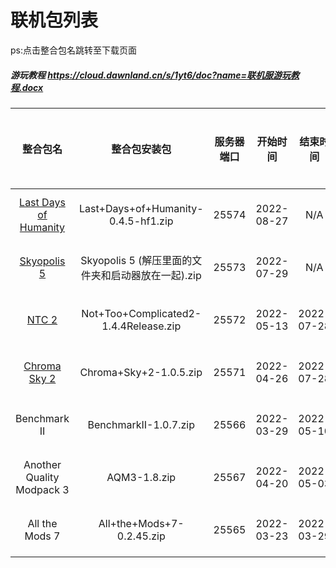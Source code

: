 # 联机包列表

ps:点击整合包名跳转至下载页面
##### 游玩教程 https://cloud.dawnland.cn/s/1yt6/doc?name=联机服游玩教程.docx

|                     整合包名                     |             整合包安装包              | 服务器端口 |  开始时间  |  结束时间  |                服务器状态                 |
| :----------------------------------------------: | :-----------------------------------: | :--------: | :--------: | :--------: | :---------------------------------------: |
|  [Last Days of Humanity](https://cloud.dawnland.cn/s/bZCK)   | Last+Days+of+Humanity-0.4.5-hf1.zip |   25574    | 2022-08-27 |    N/A     | <font color=#008000 size=4 >运行中</font> |
|  [Skyopolis 5](https://cloud.dawnland.cn/s/N4fR)   | Skyopolis 5 (解压里面的文件夹和启动器放在一起).zip |   25573    | 2022-07-29 |    N/A     | <font color=#008000 size=4 >运行中</font> |
|    [NTC 2](https://cloud.dawnland.cn/s/EzcK)     | Not+Too+Complicated2-1.4.4Release.zip |   25572    | 2022-05-13 | 2022-07-28 | <font color=#FF3030 size=4 >已结束</font> |
| [Chroma Sky 2](https://cloud.dawnland.cn/s/jdhj) |        Chroma+Sky+2-1.0.5.zip         |   25571    | 2022-04-26 | 2022-07-28 | <font color=#FF3030 size=4 >已结束</font> |
|                   Benchmark II                   |         BenchmarkII-1.0.7.zip         |   25566    | 2022-03-29 | 2022-05-10 | <font color=#FF3030 size=4 >已结束</font> |
|            Another Quality Modpack 3             |             AQM3-1.8.zip              |   25567    | 2022-04-20 | 2022-05-03 | <font color=#FF3030 size=4 >已结束</font> |
|                  All the Mods 7                  |       All+the+Mods+7-0.2.45.zip       |   25565    | 2022-03-23 | 2022-03-29 | <font color=#FF3030 size=4 >已结束</font> |
